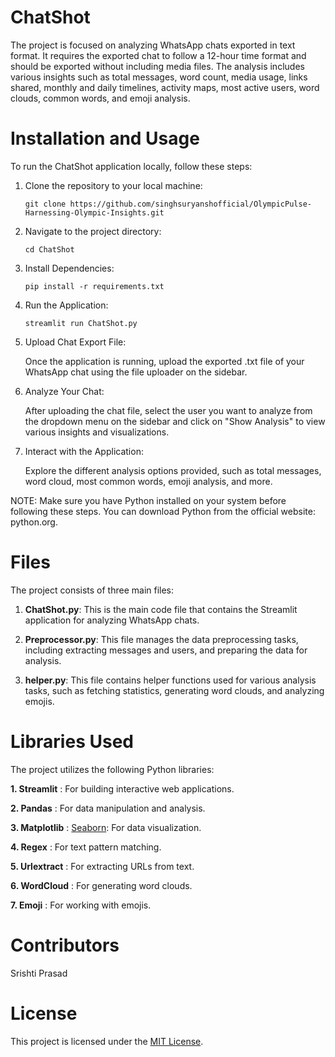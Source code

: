 # ChatShot

The project is focused on analyzing WhatsApp chats exported in text format. It requires the exported chat to follow a 12-hour time format and should be exported without including media files. The analysis includes various insights such as total messages, word count, media usage, links shared, monthly and daily timelines, activity maps, most active users, word clouds, common words, and emoji analysis.

# Installation and Usage

To run the ChatShot application locally, follow these steps:

1. Clone the repository to your local machine:
   
       git clone https://github.com/singhsuryanshofficial/OlympicPulse-Harnessing-Olympic-Insights.git

2. Navigate to the project directory:

       cd ChatShot

3. Install Dependencies:

       pip install -r requirements.txt

4. Run the Application:

       streamlit run ChatShot.py

5. Upload Chat Export File:

   Once the application is running, upload the exported .txt file of your WhatsApp chat using the file uploader on the sidebar.

6. Analyze Your Chat:

   After uploading the chat file, select the user you want to analyze from the dropdown menu on the sidebar and click on "Show Analysis" to view various insights and visualizations.

7. Interact with the Application:

   Explore the different analysis options provided, such as total messages, word cloud, most common words, emoji analysis, and more.

NOTE: Make sure you have Python installed on your system before following these steps. You can download Python from the official website: python.org.



# Files 

The project consists of three main files:

1. **ChatShot.py**: This is the main code file that contains the Streamlit application for analyzing WhatsApp chats.
   
2. **Preprocessor.py**: This file manages the data preprocessing tasks, including extracting messages and users, and preparing the data for analysis.
   
3. **helper.py**: This file contains helper functions used for various analysis tasks, such as fetching statistics, generating word clouds, and analyzing emojis.

# Libraries Used

The project utilizes the following Python libraries:

**1. Streamlit** : For building interactive web applications.

**2. Pandas** : For data manipulation and analysis.

**3. Matplotlib** : [Seaborn](https://seaborn.pydata.org/): For data visualization.

**4. Regex** : For text pattern matching.

**5. Urlextract** : For extracting URLs from text.

**6. WordCloud** : For generating word clouds.

**7. Emoji** : For working with emojis.

# Contributors

Srishti Prasad

# License

This project is licensed under the [MIT License](LICENSE).

